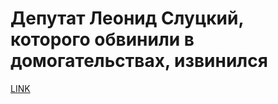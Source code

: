# Депутат Леонид Слуцкий, которого обвинили в домогательствах, извинился



[LINK](https://varlamov.ru/2815085.html)